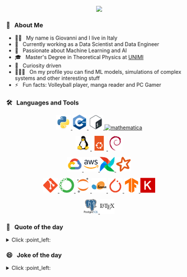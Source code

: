 <p align="center">
  <!-- Typing SVG by DenverCoder1 - https://github.com/DenverCoder1/readme-typing-svg -->
  <a href="https://github.com/DenverCoder1/readme-typing-svg">
    <img src="https://readme-typing-svg.demolab.com/?lines=Hello%20there!;Welcome%20to%20my%20GitHub%20profile&font=Fira%20Code&center=true&width=440&height=45&color=0476D0&vCenter=true&pause=900&size=25"/> </a>
</p>

### 🦚 &nbsp; About Me
- 🙋‍♂️ &nbsp; My name is Giovanni and I live in Italy
- 🔭 &nbsp; Currently working as a Data Scientist and Data Engineer
- 🌱 &nbsp; Passionate about Machine Learning and AI
- 🎓 &nbsp; Master's Degree in Theoretical Physics at [UNIMI](https://www.unimi.it/)
- 🧠 &nbsp; Curiosity driven
- 👨🏻‍💻 &nbsp; On my profile you can find ML models, simulations of complex systems and other interesting stuff
- ⚡ &nbsp; Fun facts: Volleyball player, manga reader and PC Gamer


### 🛠️ &nbsp; Languages and Tools
<p align="center">
  <a href="https://www.python.org" target="_blank"> <img src="https://raw.githubusercontent.com/devicons/devicon/master/icons/python/python-original.svg" alt="python" width="40" height="40"> </a>
  <a href="https://isocpp.org/" target="_blank"> <img src="https://raw.githubusercontent.com/devicons/devicon/master/icons/cplusplus/cplusplus-original.svg" alt="cplusplus" width="40" height="40"/> </a>
  <a href="https://www.gnu.org/software/bash/" target="_blank"> <img src="https://raw.githubusercontent.com/devicons/devicon/master/icons/bash/bash-original.svg" alt="bash" width="40" height="40"/> </a>
  <a href="https://www.wolfram.com/mathematica/" target="_blank"> <img src="https://upload.wikimedia.org/wikipedia/commons/2/20/Mathematica_Logo.svg" alt="mathematica" width="40" height="40"/> </a>
</p>
<p align="center">
  <a href="https://www.linux.org/" target="_blank"> <img src="https://raw.githubusercontent.com/devicons/devicon/master/icons/linux/linux-original.svg" alt="linux" width="40" height="40"/> </a>
  <a href="https://ubuntu.com/" target="_blank"> <img src="https://raw.githubusercontent.com/devicons/devicon/master/icons/ubuntu/ubuntu-original.svg" alt="ubuntu" width="40" height="40"/> </a>
  <a href="https://www.debian.org/" target="_blank"> <img src="https://raw.githubusercontent.com/devicons/devicon/master/icons/debian/debian-original.svg" alt="debian" width="40" height="40"/> </a>
</p>
<p align="center">
  <a href="https://cloud.google.com/" target="_blank"> <img src="https://raw.githubusercontent.com/devicons/devicon/master/icons/googlecloud/googlecloud-original.svg" alt="gcp" width="40" height="40"/> </a> 
  <a href="https://aws.amazon.com/" target="_blank"> <img src="https://raw.githubusercontent.com/devicons/devicon/master/icons/amazonwebservices/amazonwebservices-original-wordmark.svg" alt="aws" width="40" height="40"/> </a>
  <a href="https://airflow.apache.org/" target="_blank"> <img src="https://raw.githubusercontent.com/devicons/devicon/master/icons/apacheairflow/apacheairflow-original.svg" alt="apacheairflow" width="40" height="40"/> </a>
  <a href="https://spark.apache.org/" target="_blank"> <img src="https://raw.githubusercontent.com/devicons/devicon/master/icons/apachespark/apachespark-original.svg" alt="apachespark" width="40" height="40"/> </a>
</p>
<p align="center">
  <a href="https://git-scm.com/" target="_blank"> <img src="https://raw.githubusercontent.com/devicons/devicon/master/icons/git/git-original.svg" alt="git" width="40" height="40"/> </a> 
  <a href="https://www.anaconda.com/" target="_blank"> <img src="https://raw.githubusercontent.com/devicons/devicon/master/icons/anaconda/anaconda-original.svg" alt="anaconda" width="40" height="40"/> </a>
  <a href="https://jupyter.org/" target="_blank"> <img src="https://raw.githubusercontent.com/devicons/devicon/master/icons/jupyter/jupyter-original.svg" alt="jupyter" width="40" height="40"/> </a> 
  <a href="https://scikit-learn.org/" target="_blank"> <img src="https://raw.githubusercontent.com/devicons/devicon/master/icons/scikitlearn/scikitlearn-original.svg" alt="scikitlearn" width="40" height="40"/> </a> 
  <a href="https://pytorch.org/" target="_blank"> <img src="https://raw.githubusercontent.com/devicons/devicon/master/icons/pytorch/pytorch-original.svg" alt="pytorch" width="40" height="40"/> </a> 
  <a href="https://www.tensorflow.org" target="_blank"> <img src="https://raw.githubusercontent.com/devicons/devicon/master/icons/tensorflow/tensorflow-original.svg" alt="tensorflow" width="40" height="40"/> </a>
  <a href="https://keras.io/" target="_blank"> <img src="https://raw.githubusercontent.com/devicons/devicon/master/icons/keras/keras-original.svg" alt="keras" width="40" height="40"/> </a>
</p>
<p align="center">
  <a href="https://www.postgresql.org" target="_blank"> <img src="https://raw.githubusercontent.com/devicons/devicon/master/icons/postgresql/postgresql-original-wordmark.svg" alt="postgresql" width="40" height="40"/> </a>
  <a href="https://www.latex-project.org/" target="_blank"> <img src="https://raw.githubusercontent.com/devicons/devicon/master/icons/latex/latex-original.svg" alt="latex" width="40" height="40"/> </a> 
</p>

### 💭 &nbsp; Quote of the day
<!-- <details open> -->
<details>
    <summary>Click :point_left:</summary>
    <a href="https://github.com/piyushsuthar/github-readme-quotes">
        <img src="https://quotes-github-readme.vercel.app/api?type=horizontal&theme=nord&author=Gregg%20Easterbrook&quote=Torture%20numbers%20and%20they%20will%20confess%20to%20anything" alt="quotes card">
    </a>
</details>

### 😄 &nbsp; Joke of the day
<details>
    <summary>Click :point_left:</summary>
    <a href="https://github.com/piyushsuthar/github-readme-quotes">
        <img src="https://quotes-github-readme.vercel.app/api?type=horizontal&theme=nord&author=Unknown&quote=What%27s%20a%20ghost%27s%20favourite%20data%20type%3F%0AA%20BOOlean%21" alt="joke card">
    </a>
</details>